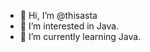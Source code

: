 - 👋 Hi, I’m @thisasta
- 👀 I’m interested in Java.
- 🌱 I’m currently learning Java.

<!---
thisasta/thisasta is a ✨ special ✨ repository because its `README.md` (this file) appears on your GitHub profile.
You can click the Preview link to take a look at your changes.
--->

